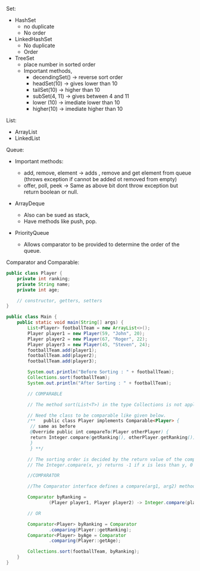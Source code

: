 Set:

- HashSet
    - no duplicate
    - No order
- LinkedHashSet
    - No duplicate
    - Order
- TreeSet
    - place number in sorted order
    - Important methods,
        - decendingSet() -> reverse sort order
        - headSet(10) -> gives lower than 10
        - tailSet(10) -> higher than 10
        - subSet(4, 11) -> gives between 4 and 11
        - lower (10) ->  imediate lower than 10
        - higher(10) -> imediate higher than 10

List:

- ArrayList
- LinkedList

Queue:

- Important methods:
    - add, remove, element -> adds , remove and get element from queue (throws exception if cannot be added ot removed
      from empty)
    - offer, poll, peek -> Same as above bit dont throw exception but return boolean or null.

- ArrayDeque
    - Also can be sued as stack,
    - Have methods like push, pop.
- PriorityQueue
    - Allows comparator to be provided to determine the order of the queue.

Comparator and Comparable:

```java
public class Player {
    private int ranking;
    private String name;
    private int age;

    // constructor, getters, setters  
}

public class Main {
    public static void main(String[] args) {
        List<Player> footballTeam = new ArrayList<>();
        Player player1 = new Player(59, "John", 20);
        Player player2 = new Player(67, "Roger", 22);
        Player player3 = new Player(45, "Steven", 24);
        footballTeam.add(player1);
        footballTeam.add(player2);
        footballTeam.add(player3);

        System.out.println("Before Sorting : " + footballTeam);
        Collections.sort(footballTeam);
        System.out.println("After Sorting : " + footballTeam);

        // COMPARABLE

        // The method sort(List<T>) in the type Collections is not applicable for the arguments (ArrayList<Player>)

        // Need the class to be comparable like given below.
        /**   public class Player implements Comparable<Player> {
         // same as before
         @Override public int compareTo(Player otherPlayer) {
         return Integer.compare(getRanking(), otherPlayer.getRanking());
         }
         } **/

        // The sorting order is decided by the return value of the compareTo() method.
        // The Integer.compare(x, y) returns -1 if x is less than y, 0 if they’re equal, and 1 otherwise.

        //COMPARATOR

        //The Comparator interface defines a compare(arg1, arg2) method 

        Comparator byRanking =
                (Player player1, Player player2) -> Integer.compare(player1.getRanking(), player2.getRanking());

        // OR

        Comparator<Player> byRanking = Comparator
                .comparing(Player::getRanking);
        Comparator<Player> byAge = Comparator
                .comparing(Player::getAge);

        Collections.sort(footballTeam, byRanking);
    }
}
```
